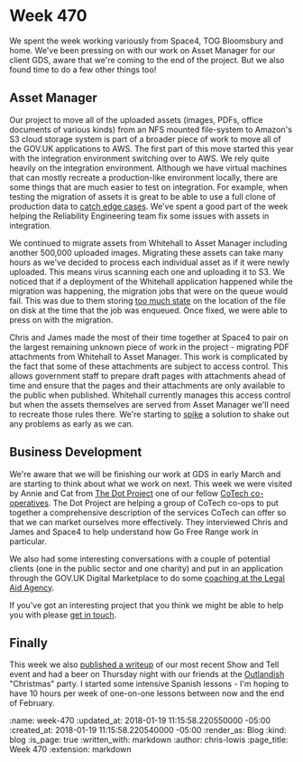 Week 470
========

We spent the week working variously from Space4, TOG Bloomsbury and home. We've been pressing on with our work on Asset Manager for our client GDS, aware that we're coming to the end of the project. But we also found time to do a few other things too!

## Asset Manager

Our project to move all of the uploaded assets (images, PDFs, office documents of various kinds) from an NFS mounted file-system to Amazon's S3 cloud storage system is part of a broader piece of work to move all of the GOV.UK applications to AWS. The first part of this move started this year with the integration environment switching over to AWS. We rely quite heavily on the integration environment. Although we have virtual machines that can mostly recreate a production-like environment locally, there are some things that are much easier to test on integration. For example, when testing the migration of assets it is great to be able to use a full clone of production data to [catch edge cases](https://github.com/alphagov/asset-manager/pull/396). We've spent a good part of the week helping the Reliability Engineering team fix some issues with assets in integration.

We continued to migrate assets from Whitehall to Asset Manager including another 500,000 uploaded images. Migrating these assets can take many hours as we've decided to process each individual asset as if it were newly uploaded. This means virus scanning each one and uploading it to S3. We noticed that if a deployment of the Whitehall application happened while the migration was happening, the migration jobs that were on the queue would fail. This was due to them storing [too much state](https://github.com/alphagov/asset-manager/issues/414) on the location of the file on disk at the time that the job was enqueued. Once fixed, we were able to press on with the migration.

Chris and James made the most of their time together at Space4 to pair on the largest remaining unknown piece of work in the project - migrating PDF attachments from Whitehall to Asset Manager. This work is complicated by the fact that some of these attachments are subject to access control. This allows government staff to prepare draft pages with attachments ahead of time and ensure that the pages and their attachments are only available to the public when published. Whitehall currently manages this access control but when the assets themselves are served from Asset Manager we'll need to recreate those rules there. We're starting to [spike](https://en.wikipedia.org/wiki/Spike_(software_development)) a solution to shake out any problems as early as we can.

## Business Development

We're aware that we will be finishing our work at GDS in early March and are starting to think about what we work on next. This week we were visited by Annie and Cat from [The Dot Project](http://www.thedotproject.co/) one of our fellow [CoTech co-operatives](http://coops.tech/). The Dot Project are helping a group of CoTech co-ops to put together a comprehensive description of the services CoTech can offer so that we can market ourselves more effectively. They interviewed Chris and James and Space4 to help understand how Go Free Range work in particular.

We also had some interesting conversations with a couple of potential clients (one in the public sector and one charity) and put in an application through the GOV.UK Digital Marketplace to do some [coaching at the Legal Aid Agency](https://www.digitalmarketplace.service.gov.uk//digital-outcomes-and-specialists/opportunities/6003).

If you've got an interesting project that you think we might be able to help you with please [get in touch](mailto:lets@gofreerange.com).

## Finally

This week we also [published a writeup](http://gofreerange.com/show-and-tell-40) of our most recent Show and Tell event and had a beer on Thursday night with our friends at the [Outlandish](https://outlandish.com/) "Christmas" party. I started some intensive Spanish lessons - I'm hoping to have 10 hours per week of one-on-one lessons between now and the end of February.

:name: week-470
:updated_at: 2018-01-19 11:15:58.220550000 -05:00
:created_at: 2018-01-19 11:15:58.220540000 -05:00
:render_as: Blog
:kind: blog
:is_page: true
:written_with: markdown
:author: chris-lowis
:page_title: Week 470
:extension: markdown

